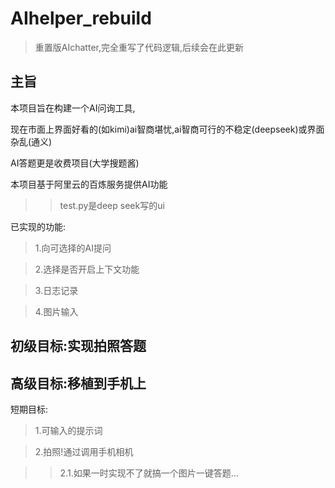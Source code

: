 # AIhelper_rebuild
>重置版AIchatter,完全重写了代码逻辑,后续会在此更新

## 主旨

本项目旨在构建一个AI问询工具,

现在市面上界面好看的(如kimi)ai智商堪忧,ai智商可行的不稳定(deepseek)或界面杂乱(通义)

AI答题更是收费项目(大学搜题酱)

本项目基于阿里云的百炼服务提供AI功能

>>test.py是deep seek写的ui

已实现的功能:

>1.向可选择的AI提问

>2.选择是否开启上下文功能

>3.日志记录

>4.图片输入

## 初级目标:实现拍照答题

## 高级目标:移植到手机上

短期目标:

>1.可输入的提示词

>2.拍照!通过调用手机相机

>>2.1.如果一时实现不了就搞一个图片一键答题...
